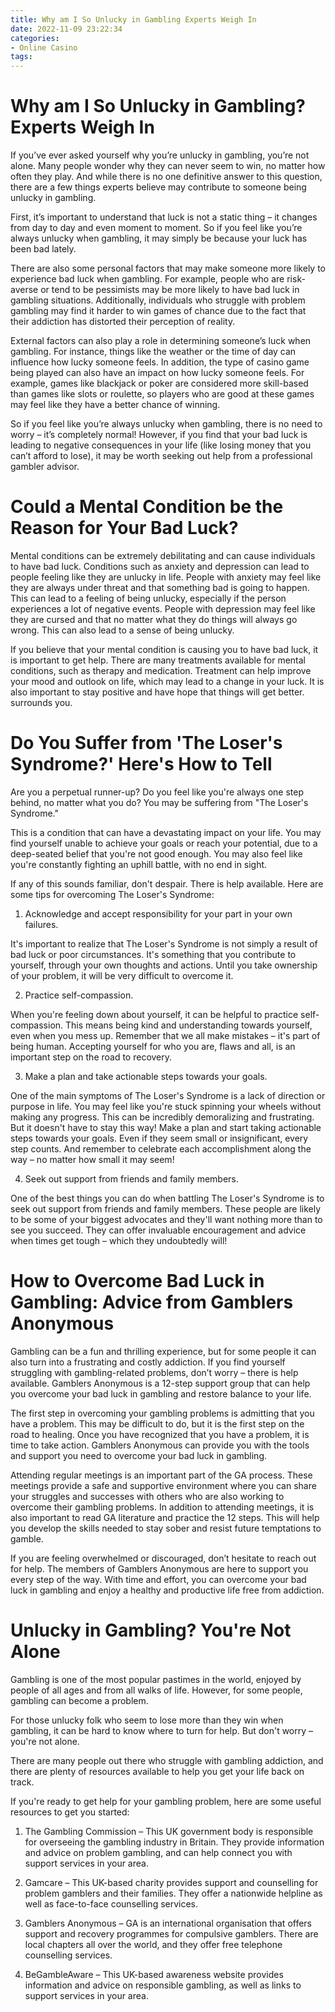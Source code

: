 ```yaml
---
title: Why am I So Unlucky in Gambling Experts Weigh In
date: 2022-11-09 23:22:34
categories:
- Online Casino
tags:
---
```



#  Why am I So Unlucky in Gambling? Experts Weigh In

If you’ve ever asked yourself why you’re unlucky in gambling, you’re not alone. Many people wonder why they can never seem to win, no matter how often they play. And while there is no one definitive answer to this question, there are a few things experts believe may contribute to someone being unlucky in gambling.

First, it’s important to understand that luck is not a static thing – it changes from day to day and even moment to moment. So if you feel like you’re always unlucky when gambling, it may simply be because your luck has been bad lately.

There are also some personal factors that may make someone more likely to experience bad luck when gambling. For example, people who are risk-averse or tend to be pessimists may be more likely to have bad luck in gambling situations. Additionally, individuals who struggle with problem gambling may find it harder to win games of chance due to the fact that their addiction has distorted their perception of reality.

External factors can also play a role in determining someone’s luck when gambling. For instance, things like the weather or the time of day can influence how lucky someone feels. In addition, the type of casino game being played can also have an impact on how lucky someone feels. For example, games like blackjack or poker are considered more skill-based than games like slots or roulette, so players who are good at these games may feel like they have a better chance of winning.

So if you feel like you’re always unlucky when gambling, there is no need to worry – it’s completely normal! However, if you find that your bad luck is leading to negative consequences in your life (like losing money that you can’t afford to lose), it may be worth seeking out help from a professional gambler advisor.

#  Could a Mental Condition be the Reason for Your Bad Luck?

Mental conditions can be extremely debilitating and can cause individuals to have bad luck. Conditions such as anxiety and depression can lead to people feeling like they are unlucky in life. People with anxiety may feel like they are always under threat and that something bad is going to happen. This can lead to a feeling of being unlucky, especially if the person experiences a lot of negative events. People with depression may feel like they are cursed and that no matter what they do things will always go wrong. This can also lead to a sense of being unlucky.

If you believe that your mental condition is causing you to have bad luck, it is important to get help. There are many treatments available for mental conditions, such as therapy and medication. Treatment can help improve your mood and outlook on life, which may lead to a change in your luck. It is also important to stay positive and have hope that things will get better. surrounds you.

#  Do You Suffer from 'The Loser's Syndrome?' Here's How to Tell

Are you a perpetual runner-up? Do you feel like you're always one step behind, no matter what you do? You may be suffering from "The Loser's Syndrome."

This is a condition that can have a devastating impact on your life. You may find yourself unable to achieve your goals or reach your potential, due to a deep-seated belief that you're not good enough. You may also feel like you're constantly fighting an uphill battle, with no end in sight.

If any of this sounds familiar, don't despair. There is help available. Here are some tips for overcoming The Loser's Syndrome:

1. Acknowledge and accept responsibility for your part in your own failures.

It's important to realize that The Loser's Syndrome is not simply a result of bad luck or poor circumstances. It's something that you contribute to yourself, through your own thoughts and actions. Until you take ownership of your problem, it will be very difficult to overcome it.

2. Practice self-compassion.

When you're feeling down about yourself, it can be helpful to practice self-compassion. This means being kind and understanding towards yourself, even when you mess up. Remember that we all make mistakes – it's part of being human. Accepting yourself for who you are, flaws and all, is an important step on the road to recovery.

3. Make a plan and take actionable steps towards your goals.

One of the main symptoms of The Loser's Syndrome is a lack of direction or purpose in life. You may feel like you're stuck spinning your wheels without making any progress. This can be incredibly demoralizing and frustrating. But it doesn't have to stay this way! Make a plan and start taking actionable steps towards your goals. Even if they seem small or insignificant, every step counts. And remember to celebrate each accomplishment along the way – no matter how small it may seem!

4. Seek out support from friends and family members.

One of the best things you can do when battling The Loser's Syndrome is to seek out support from friends and family members. These people are likely to be some of your biggest advocates and they'll want nothing more than to see you succeed. They can offer invaluable encouragement and advice when times get tough – which they undoubtedly will!

#  How to Overcome Bad Luck in Gambling: Advice from Gamblers Anonymous

Gambling can be a fun and thrilling experience, but for some people it can also turn into a frustrating and costly addiction. If you find yourself struggling with gambling-related problems, don’t worry – there is help available. Gamblers Anonymous is a 12-step support group that can help you overcome your bad luck in gambling and restore balance to your life.

The first step in overcoming your gambling problems is admitting that you have a problem. This may be difficult to do, but it is the first step on the road to healing. Once you have recognized that you have a problem, it is time to take action. Gamblers Anonymous can provide you with the tools and support you need to overcome your bad luck in gambling.

Attending regular meetings is an important part of the GA process. These meetings provide a safe and supportive environment where you can share your struggles and successes with others who are also working to overcome their gambling problems. In addition to attending meetings, it is also important to read GA literature and practice the 12 steps. This will help you develop the skills needed to stay sober and resist future temptations to gamble.

If you are feeling overwhelmed or discouraged, don’t hesitate to reach out for help. The members of Gamblers Anonymous are here to support you every step of the way. With time and effort, you can overcome your bad luck in gambling and enjoy a healthy and productive life free from addiction.

#  Unlucky in Gambling? You're Not Alone

Gambling is one of the most popular pastimes in the world, enjoyed by people of all ages and from all walks of life. However, for some people, gambling can become a problem.

For those unlucky folk who seem to lose more than they win when gambling, it can be hard to know where to turn for help. But don't worry – you're not alone.

There are many people out there who struggle with gambling addiction, and there are plenty of resources available to help you get your life back on track.

If you're ready to get help for your gambling problem, here are some useful resources to get you started:

1. The Gambling Commission – This UK government body is responsible for overseeing the gambling industry in Britain. They provide information and advice on problem gambling, and can help connect you with support services in your area.

2. Gamcare – This UK-based charity provides support and counselling for problem gamblers and their families. They offer a nationwide helpline as well as face-to-face counselling services.

3. Gamblers Anonymous – GA is an international organisation that offers support and recovery programmes for compulsive gamblers. There are local chapters all over the world, and they offer free telephone counselling services.

4. BeGambleAware – This UK-based awareness website provides information and advice on responsible gambling, as well as links to support services in your area.